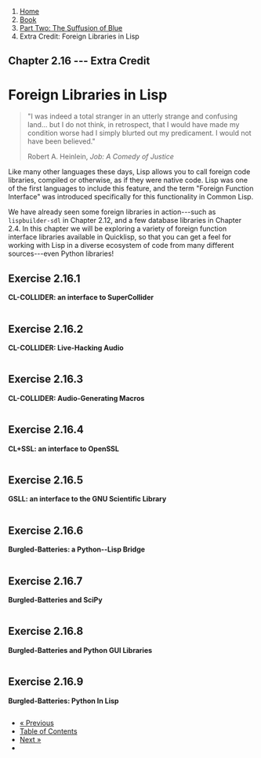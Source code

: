 <ol class="breadcrumb">
  <li><a href="/">Home</a></li>
  <li><a href="/book/">Book</a></li>
  <li><a href="/book/2-0-0-overview/">Part Two: The Suffusion of Blue</a></li>
  <li class="active">Extra Credit: Foreign Libraries in Lisp</li>
</ol>

## Chapter 2.16 --- Extra Credit

# Foreign Libraries in Lisp

> "I was indeed a total stranger in an utterly strange and confusing land... but I do not think, in retrospect, that I would have made my condition worse had I simply blurted out my predicament. I would not have been believed."
> <footer>Robert A. Heinlein, <em>Job: A Comedy of Justice</em></footer>

Like many other languages these days, Lisp allows you to call foreign code libraries, compiled or otherwise, as if they were native code. Lisp was one of the first languages to include this feature, and the term "Foreign Function Interface" was introduced specifically for this functionality in Common Lisp.

We have already seen some foreign libraries in action---such as `lispbuilder-sdl` in Chapter 2.12, and a few database libraries in Chapter 2.4. In this chapter we will be exploring a variety of foreign function interface libraries available in Quicklisp, so that you can get a feel for working with Lisp in a diverse ecosystem of code from many different sources---even Python libraries!

## Exercise 2.16.1

**CL-COLLIDER: an interface to SuperCollider**

```lisp

```

## Exercise 2.16.2

**CL-COLLIDER: Live-Hacking Audio**

```lisp

```

## Exercise 2.16.3

**CL-COLLIDER: Audio-Generating Macros**

```lisp

```

## Exercise 2.16.4

**CL+SSL: an interface to OpenSSL**

```lisp

```

## Exercise 2.16.5

**GSLL: an interface to the GNU Scientific Library**

```lisp

```

## Exercise 2.16.6

**Burgled-Batteries: a Python--Lisp Bridge**

```lisp

```

## Exercise 2.16.7

**Burgled-Batteries and SciPy**

```lisp

```

## Exercise 2.16.8

**Burgled-Batteries and Python GUI Libraries**

```lisp

```

## Exercise 2.16.9

**Burgled-Batteries: Python In Lisp**

```lisp

```

<ul class="pager">
  <li class="previous"><a href="/book/2-15-0-docs-and-inspection/">&laquo; Previous</a></li>
  <li><a href="/book/">Table of Contents</a></li>
  <li class="next"><a href="/book/2-17-0-debugging-testing.md">Next &raquo;</a><li>
</ul>
